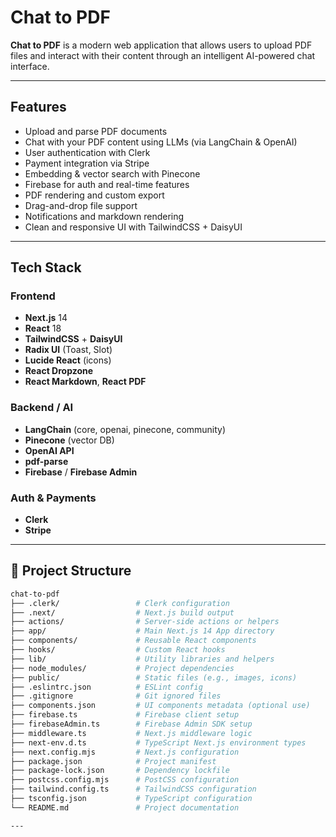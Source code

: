 # Chat to PDF 

**Chat to PDF** is a modern web application that allows users to upload PDF files and interact with their content through an intelligent AI-powered chat interface.

---

##  Features

- Upload and parse PDF documents
- Chat with your PDF content using LLMs (via LangChain & OpenAI)
- User authentication with Clerk
- Payment integration via Stripe
- Embedding & vector search with Pinecone
- Firebase for auth and real-time features
- PDF rendering and custom export
- Drag-and-drop file support
- Notifications and markdown rendering
- Clean and responsive UI with TailwindCSS + DaisyUI

---

##  Tech Stack

### Frontend
- **Next.js** 14
- **React** 18
- **TailwindCSS** + **DaisyUI**
- **Radix UI** (Toast, Slot)
- **Lucide React** (icons)
- **React Dropzone**
- **React Markdown**, **React PDF**

### Backend / AI
- **LangChain** (core, openai, pinecone, community)
- **Pinecone** (vector DB)
- **OpenAI API**
- **pdf-parse**
- **Firebase** / **Firebase Admin**

### Auth & Payments
- **Clerk**
- **Stripe**

---

## 📁 Project Structure

```bash
chat-to-pdf
├── .clerk/                 # Clerk configuration
├── .next/                  # Next.js build output
├── actions/                # Server-side actions or helpers
├── app/                    # Main Next.js 14 App directory
├── components/             # Reusable React components
├── hooks/                  # Custom React hooks
├── lib/                    # Utility libraries and helpers
├── node_modules/           # Project dependencies
├── public/                 # Static files (e.g., images, icons)
├── .eslintrc.json          # ESLint config
├── .gitignore              # Git ignored files
├── components.json         # UI components metadata (optional use)
├── firebase.ts             # Firebase client setup
├── firebaseAdmin.ts        # Firebase Admin SDK setup
├── middleware.ts           # Next.js middleware logic
├── next-env.d.ts           # TypeScript Next.js environment types
├── next.config.mjs         # Next.js configuration
├── package.json            # Project manifest
├── package-lock.json       # Dependency lockfile
├── postcss.config.mjs      # PostCSS configuration
├── tailwind.config.ts      # TailwindCSS configuration
├── tsconfig.json           # TypeScript configuration
└── README.md               # Project documentation

---